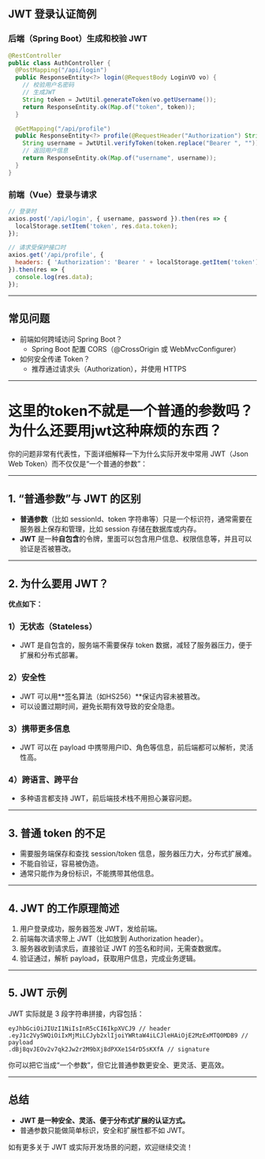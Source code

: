 ## JWT 登录认证简例

### 后端（Spring Boot）生成和校验 JWT

```java
@RestController
public class AuthController {
  @PostMapping("/api/login")
  public ResponseEntity<?> login(@RequestBody LoginVO vo) {
    // 校验用户名密码
    // 生成JWT
    String token = JwtUtil.generateToken(vo.getUsername());
    return ResponseEntity.ok(Map.of("token", token));
  }

  @GetMapping("/api/profile")
  public ResponseEntity<?> profile(@RequestHeader("Authorization") String token) {
    String username = JwtUtil.verifyToken(token.replace("Bearer ", ""));
    // 返回用户信息
    return ResponseEntity.ok(Map.of("username", username));
  }
}
```

### 前端（Vue）登录与请求

```javascript
// 登录时
axios.post('/api/login', { username, password }).then(res => {
  localStorage.setItem('token', res.data.token);
});

// 请求受保护接口时
axios.get('/api/profile', {
  headers: { 'Authorization': 'Bearer ' + localStorage.getItem('token') }
}).then(res => {
  console.log(res.data);
});
```

---

## 常见问题

- 前端如何跨域访问 Spring Boot？
  - Spring Boot 配置 CORS（@CrossOrigin 或 WebMvcConfigurer）
- 如何安全传递 Token？
  - 推荐通过请求头（Authorization），并使用 HTTPS

---

# 这里的token不就是一个普通的参数吗？为什么还要用jwt这种麻烦的东西？ 

你的问题非常有代表性，下面详细解释一下为什么实际开发中常用 JWT（Json Web Token）而不仅仅是“一个普通的参数”：

---

## 1. “普通参数”与 JWT 的区别

- **普通参数**（比如 sessionId、token 字符串等）只是一个标识符，通常需要在服务器上保存和管理，比如 session 存储在数据库或内存。
- **JWT** 是一种**自包含**的令牌，里面可以包含用户信息、权限信息等，并且可以验证是否被篡改。

---

## 2. 为什么要用 JWT？

**优点如下：**

### 1）无状态（Stateless）
- JWT 是自包含的，服务端不需要保存 token 数据，减轻了服务器压力，便于扩展和分布式部署。

### 2）安全性
- JWT 可以用**签名算法（如HS256）**保证内容未被篡改。
- 可以设置过期时间，避免长期有效导致的安全隐患。

### 3）携带更多信息
- JWT 可以在 payload 中携带用户ID、角色等信息，前后端都可以解析，灵活性高。

### 4）跨语言、跨平台
- 多种语言都支持 JWT，前后端技术栈不用担心兼容问题。

---

## 3. 普通 token 的不足

- 需要服务端保存和查找 session/token 信息，服务器压力大，分布式扩展难。
- 不能自验证，容易被伪造。
- 通常只能作为身份标识，不能携带其他信息。

---

## 4. JWT 的工作原理简述

1. 用户登录成功，服务器签发 JWT，发给前端。
2. 前端每次请求带上 JWT（比如放到 Authorization header）。
3. 服务器收到请求后，直接验证 JWT 的签名和时间，无需查数据库。
4. 验证通过，解析 payload，获取用户信息，完成业务逻辑。

---

## 5. JWT 示例

JWT 实际就是 3 段字符串拼接，内容包括：

```
eyJhbGciOiJIUzI1NiIsInR5cCI6IkpXVCJ9 // header
.eyJ1c2VySWQiOiIxMjMiLCJyb2xlIjoiYWRtaW4iLCJleHAiOjE2MzExMTQ0MDB9 // payload
.dBj8qvJEOv2v7qk2Jw2r2M9bXj8dPXXe1S4rD5sKXfA // signature
```

你可以把它当成“一个参数”，但它比普通参数更安全、更灵活、更高效。

---

## 总结

- **JWT 是一种安全、灵活、便于分布式扩展的认证方式。**
- 普通参数只能做简单标识，安全和扩展性都不如 JWT。

如有更多关于 JWT 或实际开发场景的问题，欢迎继续交流！

